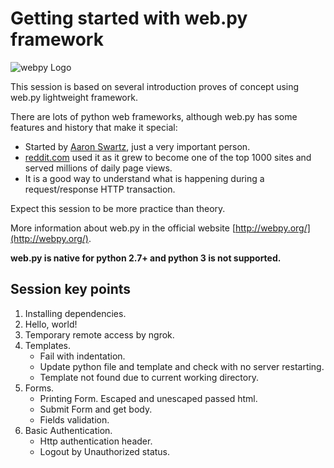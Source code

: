 Getting started with web.py framework
=====================================

![webpy Logo](http://webpy.org/static/webpy.gif)

This session is based on several introduction proves of concept using web.py 
lightweight framework.

There are lots of python web frameworks, although web.py has some features and 
history that make it special:

* Started by [Aaron Swartz](http://www.aaronsw.com/), just a very important 
person.
* [reddit.com](http://reddit.com/) used it as it grew to become one of the top 
1000 sites and served millions of daily page views.
* It is a good way to understand what is happening during a request/response 
HTTP transaction.

Expect this session to be more practice than theory.

More information about web.py in the official website 
[http://webpy.org/](http://webpy.org/).

**web.py is native for python 2.7+ and python 3 is not supported.**

## Session key points ##

1. Installing dependencies.
2. Hello, world!
3. Temporary remote access by ngrok.
4. Templates.
    * Fail with indentation.
    * Update python file and template and check with no server restarting.
    * Template not found due to current working directory.
5. Forms.
    * Printing Form. Escaped and unescaped passed html.
    * Submit Form and get body.
    * Fields validation.
6. Basic Authentication.
    * Http authentication header.
    * Logout by Unauthorized status.